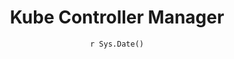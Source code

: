 ---
title: "Kube Controller Manager"
date: "`r Sys.Date()`"
weight: 5
chapter: false
pre: "<b> 1.5 </b>"
---